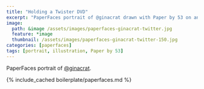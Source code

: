 ```yaml
---
title: "Holding a Twister DVD"
excerpt: "PaperFaces portrait of @ginacrat drawn with Paper by 53 on an iPad."
image: 
  path: &image /assets/images/paperfaces-ginacrat-twitter.jpg 
  feature: *image
  thumbnail: /assets/images/paperfaces-ginacrat-twitter-150.jpg
categories: [paperfaces]
tags: [portrait, illustration, Paper by 53]
---
```


PaperFaces portrait of [@ginacrat](https://twitter.com/ginacrat).

{% include_cached boilerplate/paperfaces.md %}
